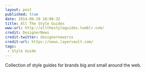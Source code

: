 ```yaml
---
layout: post
published: true
date: 2014-06-20 10:08:32
title: All The Style Guides
www-url: http://allthestyleguides.tumblr.com/
credit: DesignerNews
credit-twitter: designernewsrss
credit-url: https://news.layervault.com/
tags:
 - Style Guide
---
```


Collection of style guides for brands big and small around the web.

